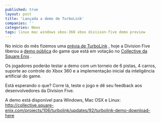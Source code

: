```yaml
---
published: true
layout: post
title: 'Lançada a demo de TurboLink'
companies: ''
categories: News
tags: linux mac windows xbox-360 xbox division-five demo preview
---
```

No início do mês fizemos uma <a title="Prévia de TurboLink" href="{{ site.baseurl }}/2015/04/03/previa-de-turbolink/">prévia de TurboLink</a>
, hoje a Division Five liberou a <a href="http://collective.square-enix.com/projects/106/turbolink/updates/92/turbolink-demo-download-here" target="_blank">demo pública</a>
 do game que está em votação no <a title="TurboLink no Square Enix Collective" href="{{ site.baseurl }}/2015/04/14/turbolink-no-square-enix-collective/">Collective da Square Enix</a>
.

Os jogadores poderão testar a demo com um torneio de 6 pistas, 4 carros, suporte ao controle do Xbox 360 e a implementação inicial da inteligência artificial do game.



Está esperando o que? Corre lá, teste o jogo e dê seu feedback aos desenvolvedores da Division Five.

A demo está disponível para Windows, Mac OSX e Linux: <a href="http://collective.square-enix.com/projects/106/turbolink/updates/92/turbolink-demo-download-here" target="_blank">http://collective.square-enix.com/projects/106/turbolink/updates/92/turbolink-demo-download-here</a>

